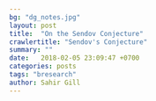 ```yaml
---
bg: "dg_notes.jpg"
layout: post
title:  "On the Sendov Conjecture"
crawlertitle: "Sendov's Conjecture"
summary: ""
date:   2018-02-05 23:09:47 +0700
categories: posts
tags: "bresearch"
author: Sahir Gill
---
```

